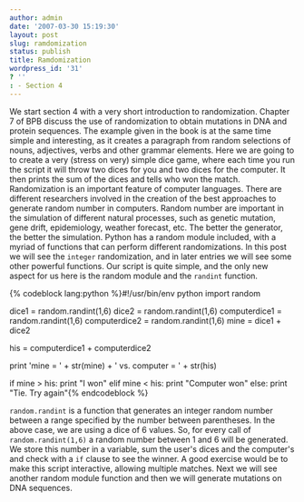 ```yaml
---
author: admin
date: '2007-03-30 15:19:30'
layout: post
slug: ramdomization
status: publish
title: Ramdomization
wordpress_id: '31'
? ''
: - Section 4
---
```


We start section 4 with a very short introduction to randomization.
Chapter 7 of BPB discuss the use of randomization to obtain mutations in
DNA and protein sequences. The example given in the book is at the same
time simple and interesting, as it creates a paragraph from random
selections of nouns, adjectives, verbs and other grammar elements. Here
we are going to to create a very (stress on very) simple dice game,
where each time you run the script it will throw two dices for you and
two dices for the computer. It then prints the sum of the dices and
tells who won the match. Randomization is an important feature of
computer languages. There are different researchers involved in the
creation of the best approaches to generate random number in computers.
Random number are important in the simulation of different natural
processes, such as genetic mutation, gene drift, epidemiology, weather
forecast, etc. The better the generator, the better the simulation.
Python has a random module included, with a myriad of functions that can
perform different randomizations. In this post we will see the `integer`
randomization, and in later entries we will see some other powerful
functions. Our script is quite simple, and the only new aspect for us
here is the random module and the `randint` function. 


{% codeblock lang:python %}#!/usr/bin/env python 
import random 

dice1 = random.randint(1,6) 
dice2 = random.randint(1,6) 
computerdice1 = random.randint(1,6) 
computerdice2 = random.randint(1,6) 
mine = dice1 + dice2 

his = computerdice1 + computerdice2 

print 'mine = ' + str(mine) + ' vs. computer = ' + str(his) 

if mine > his: 
    print "I won"
elif mine < his: 
    print "Computer won" 
else: 
    print "Tie. Try again"{% endcodeblock %}

`random.randint` is a function that generates an integer random number
between a range specified by the number between parentheses. In the
above case, we are using a dice of 6 values. So, for every call of
`random.randint(1,6)` a random number between 1 and 6 will be generated.
We store this number in a variable, sum the user's dices and the
computer's and check with a `if` clause to see the winner. A good
exercise would be to make this script interactive, allowing multiple
matches. Next we will see another random module function and then we
will generate mutations on DNA sequences.
